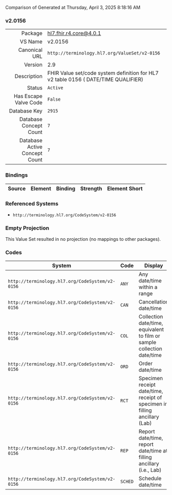 Comparison of 
Generated at Thursday, April 3, 2025 8:18:16 AM

### v2.0156

|      |     |
| ---: | --- |
| Package | hl7.fhir.r4.core@4.0.1 |
| VS Name | v2.0156 |
| Canonical URL | `http://terminology.hl7.org/ValueSet/v2-0156` |
| Version | 2.9 |
| Description | FHIR Value set/code system definition for HL7 v2 table 0156 ( DATE/TIME QUALIFIER) |
| Status | `Active` |
| Has Escape Valve Code | `False` |
| Database Key | `2915` |
| Database Concept Count | `7` |
| Database Active Concept Count | `7` |
### Bindings

| Source | Element | Binding | Strength | Element Short |
| ------ | ------- | ------- | -------- | ------------- |

### Referenced Systems

* `http://terminology.hl7.org/CodeSystem/v2-0156`
### Empty Projection

This Value Set resulted in no projection (no mappings to other packages).

### Codes

| System | Code | Display |
| ------ | ---- | ------- |
| `http://terminology.hl7.org/CodeSystem/v2-0156` | `ANY` | Any date/time within a range |
| `http://terminology.hl7.org/CodeSystem/v2-0156` | `CAN` | Cancellation date/time |
| `http://terminology.hl7.org/CodeSystem/v2-0156` | `COL` | Collection date/time, equivalent to film or sample collection date/time |
| `http://terminology.hl7.org/CodeSystem/v2-0156` | `ORD` | Order date/time |
| `http://terminology.hl7.org/CodeSystem/v2-0156` | `RCT` | Specimen receipt date/time, receipt of specimen in filling ancillary (Lab) |
| `http://terminology.hl7.org/CodeSystem/v2-0156` | `REP` | Report date/time, report date/time at filling ancillary (i.e., Lab) |
| `http://terminology.hl7.org/CodeSystem/v2-0156` | `SCHED` | Schedule date/time |
